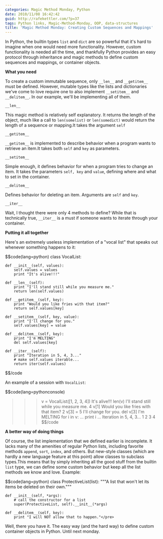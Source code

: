 ```yaml
---
categories: Magic Method Monday, Python
date: 2010/11/08 16:42:42
guid: http://rafekettler.com/?p=37
tags: Python links, Magic-Method-Monday, OOP, data-structures
title: 'Magic Method Monday: Creating Custom Sequences and Mappings'
---
```

In Python, the builtin types `list` and `dict` are so
powerful that it's hard to imagine when one would need more functionality.
However, custom functionality is needed all the time, and thankfully Python
provides an easy protocol through inheritance and magic methods to define custom
sequences and mappings, or container objects.

**What you need**

To create a custom immutable sequence, only `__len__` and
`__getitem__` must be defined. However, mutable types like the lists
and dictionaries we've come to love require one to also implement
`__setitem__` and `__delitem__`. In our example, we'll be
implementing all of them.

`__len__`

This magic method is relatively self explanatory. It returns the length of the
object, much like a call to `len(somelist)` or
`len(somedict)` would return the length of a sequence or mapping.It
takes the argument `self`

`__getitem__`

`__getitem__` is implemented to describe behavior when a program
wants to retrieve an item.It takes both `self` and `key`
as parameters.

`__setitem__`

Simple enough, it defines behavior for when a program tries to change an item.
It takes the parameters `self, key` and `value`, defining
where and what to set in the container.

`__delitem__`

Defines behavior for deleting an item. Arguments are `self` and
`key`.

`__iter__`

Wait, I thought there were only 4 methods to define? While that is technically
true, `__iter__` is a must if someone wants to iterate through your
container.

**Putting it all together**

Here's an extremely useless implementation of a "vocal list" that speaks out
whenever something happens to it:

$$code(lang=python)
class VocalList:
        
    def __init__(self, values):
        self.values = values
        print "It's alive!!!"
    
    def __len__(self):
        print "I'll stand still while you measure me."
        return len(self.values)
    
    def __getitem__(self, key):
        print "Would you like fries with that item?"
        return self.values[key]
    
    def __setitem__(self, key, value):
        print "I'll change for you."
        self.values[key] = value
            
    def __delitem__(self, key):
        print "I'm MELTING"
        del self.values[key]
    
    def __iter__(self):
        print "Iteration in 5, 4, 3..."
        # make self.values iterable...
        return iter(self.values)
$$/code

An example of a session with `VocalList`:

$$code(lang=pythonconsole)
>>> v = VocalList([1, 2, 3, 4])
It's alive!!!
>>> len(v)
I'll stand still while you measure me.
4
>>> v[1]
Would you like fries with that item?
2
>>> v[3] = 5
I'll change for you.
>>> del v[3]
I'm MELTING
>>> for i in v:
...     print i
... 
Iteration in 5, 4, 3...
1
2
3
4
$$/code

**A better way of doing things**

Of course, the list implementation that we defined earlier is incomplete. It
lacks many of the amenities of regular Python lists, including favorite methods
`append`, `sort`, `index`, and others. But
new-style classes (which are hardly a new language feature at this point) allow
classes to subclass types.This means that by simply inheriting all the good
stuff from the builtin `list` type, we can define some custom
behavior but keep all the list methods we know and love. Example:

$$code(lang=python)
class ProtectiveList(list):
    """A list that won't let its items be deleted on their own."""
        
    def __init__(self, *args):
        # call the constructor for a list
        super(ProtectiveList, self).__init__(*args)
        
    def __delitem__(self, key):
        print "I will NOT allow that to happen."</pre>

Well, there you have it. The easy way (and the hard way) to define custom
container objects in Python. Until next monday.
